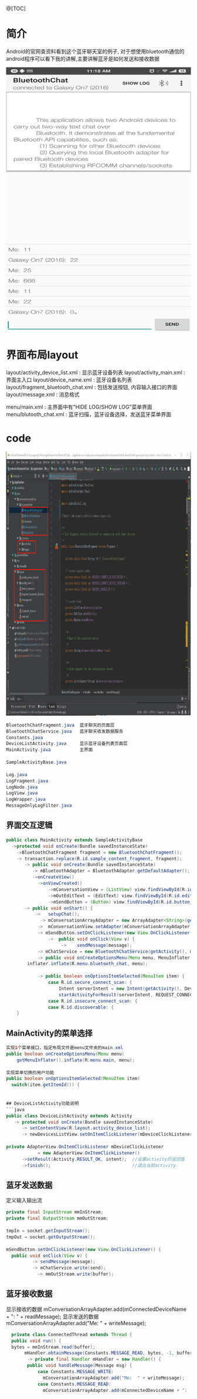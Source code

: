 @[TOC]

# 简介
Android的官网查资料看到这个蓝牙聊天室的例子, 对于想使用bluetooth通信的android程序可以看下我的讲解,主要讲解蓝牙是如何发送和接收数据

<div align="center">
<p>  </p> 
<img src="https://github.com/yangang123/picture/raw/master/3-android/resource/Android-BluetoothChat.jpg" height="720" width="1280" > 
</div>

# 界面布局layout 
layout/activity_device_list.xml  : 显示蓝牙设备列表
layout/activity_main.xml         : 界面主入口
layout/device_name.xml           : 蓝牙设备名列表
layout/fragment_bluetooth_chat.xml : 包括发送按钮, 内容输入接口的界面
layout/message.xml                : 消息格式
 
menu/main.xml                     : 主界面中有"HIDE LOG/SHOW LOG"菜单界面
menu/blutooth_chat.xml            : 蓝牙扫描，蓝牙设备选择，发送蓝牙菜单界面

# code 

<div align="center">
<p>  </p> 
<img src="https://github.com/yangang123/picture/raw/master/3-android/resource/Android-BluetoothChat-studio.png" height="720" width="1280" > 
</div>

```java
BluetoothChatFragment.java  蓝牙聊天的页面层
BluetoothChatService.java   蓝牙聊天收发数据服务
Constants.java     
DeviceListActivity.java     显示蓝牙设备列表页面层
MainActivity.java           主界面

SampleActivityBase.java

Log.java
LogFragment.java  
LogNode.java  
LogView.java  
LogWrapper.java  
MessageOnlyLogFilter.java
```
## 界面交互逻辑
```java
public class MainActivity extends SampleActivityBase
  ->protected void onCreate(Bundle savedInstanceState)
    ->BluetoothChatFragment fragment = new BluetoothChatFragment();
    -> transaction.replace(R.id.sample_content_fragment, fragment);                  //启动蓝牙聊天窗口 
       -> public void onCreate(Bundle savedInstanceState) 
          -> mBluetoothAdapter = BluetoothAdapter.getDefaultAdapter();
          ->onCreateView() 
            ->onViewCreated()
                ->mConversationView = (ListView) view.findViewById(R.id.in);
                ->mOutEditText = (EditText) view.findViewById(R.id.edit_text_out);
                ->mSendButton = (Button) view.findViewById(R.id.button_send);
       -> public void onStart() {
           ->   setupChat();
             -> mConversationArrayAdapter = new ArrayAdapter<String>(getActivity(), R.layout.message);
            ->  mConversationView.setAdapter(mConversationArrayAdapter);
            -> mSendButton.setOnClickListener(new View.OnClickListener() {
                ->  public void onClick(View v) {
                     ->    sendMessage(message);
            -> mChatService = new BluetoothChatService(getActivity(), mHandler);     //创建服务         
            -> public void onCreateOptionsMenu(Menu menu, MenuInflater inflater) {   //创建菜单
        inflater.inflate(R.menu.bluetooth_chat, menu);

            -> public boolean onOptionsItemSelected(MenuItem item) {
                case R.id.secure_connect_scan: {
                    Intent serverIntent = new Intent(getActivity(), DeviceListActivity.class); //创建1个意图
                    startActivityForResult(serverIntent, REQUEST_CONNECT_DEVICE_SECURE);       //在启动activity的传递请求
                case R.id.insecure_connect_scan: {
                case R.id.discoverable: {    
    }
```

##  MainActivity的菜单选择
```java
实现1个菜单接口，指定布局文件是menu文件夹的main.xml
public boolean onCreateOptionsMenu(Menu menu)
    getMenuInflater().inflate(R.menu.main, menu);

实现菜单切换的用户功能
public boolean onOptionsItemSelected(MenuItem item)    
  switch(item.getItemId()) {


## DeviceListActivity功能说明
```java
public class DeviceListActivity extends Activity
   -> protected void onCreate(Bundle savedInstanceState)
      -> setContentView(R.layout.activity_device_list);
      -> newDevicesListView.setOnItemClickListener(mDeviceClickListener);

private AdapterView.OnItemClickListener mDeviceClickListener
            = new AdapterView.OnItemClickListener() 
      ->setResult(Activity.RESULT_OK, intent);  //设置activity的返回值
      ->finish();                               //退出当前activity
```


## 蓝牙发送数据

定义输入输出流
```java
private final InputStream mmInStream;
private final OutputStream mmOutStream;

tmpIn = socket.getInputStream();
tmpOut = socket.getOutputStream();

mSendButton.setOnClickListener(new View.OnClickListener() {
  public void onClick(View v) {
          -> sendMessage(message);
          -> mChatService.write(send);
            -> mmOutStream.write(buffer);
```

## 蓝牙接收数据

显示接收的数据
mConversationArrayAdapter.add(mConnectedDeviceName + ":  " + readMessage);
显示发送的数据
mConversationArrayAdapter.add("Me:  " + writeMessage);

```java
  private class ConnectedThread extends Thread {
  public void run() {
  bytes = mmInStream.read(buffer);
       mHandler.obtainMessage(Constants.MESSAGE_READ, bytes, -1, buffer).sendToTarget();                     
        -> private final Handler mHandler = new Handler() {
        public void handleMessage(Message msg) {
            case Constants.MESSAGE_WRITE:
              mConversationArrayAdapter.add("Me:  " + writeMessage);
            case Constants.MESSAGE_READ:
              mConversationArrayAdapter.add(mConnectedDeviceName + ":  " + readMessage);
```